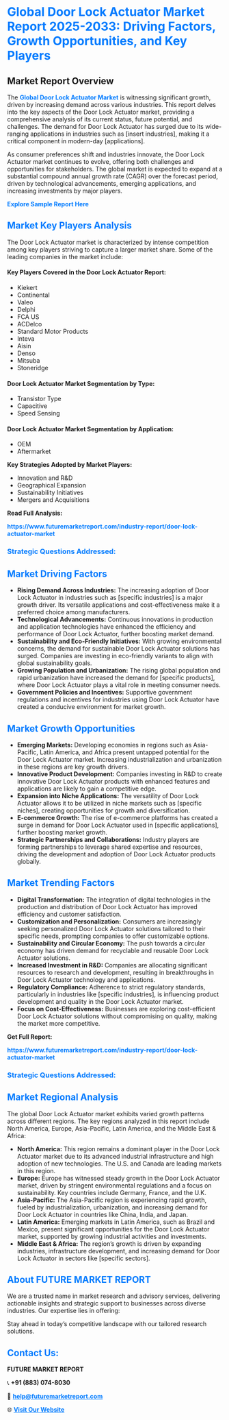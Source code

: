 <h1 style="color: #007BFF;">Global Door Lock Actuator Market Report 2025-2033: Driving Factors, Growth Opportunities, and Key Players</h1>

<section id="overview">
<h2>Market Report Overview</h2>
<p>The <a href="https://www.futuremarketreport.com/industry-report/door-lock-actuator-market" style="color: #007BFF; text-decoration: none;"><strong>Global Door Lock Actuator Market</strong></a> is witnessing significant growth, driven by increasing demand across various industries. This report delves into the key aspects of the Door Lock Actuator market, providing a comprehensive analysis of its current status, future potential, and challenges. The demand for Door Lock Actuator has surged due to its wide-ranging applications in industries such as [insert industries], making it a critical component in modern-day [applications].</p>
<p>As consumer preferences shift and industries innovate, the Door Lock Actuator market continues to evolve, offering both challenges and opportunities for stakeholders. The global market is expected to expand at a substantial compound annual growth rate (CAGR) over the forecast period, driven by technological advancements, emerging applications, and increasing investments by major players.</p>
</section>

<section id="overview">
<p><a href="https://www.futuremarketreport.com/request-sample/reportId=83574" style="color: #007BFF; text-decoration: none;"><strong>Explore Sample Report Here</strong></a></p>
</section>

<section id="key-players">
<h2 style="color: #007BFF;">Market Key Players Analysis</h2>
<p>The Door Lock Actuator market is characterized by intense competition among key players striving to capture a larger market share. Some of the leading companies in the market include:</p>
<h4>Key Players Covered in the Door Lock Actuator Report:</h4>
<ul><li>Kiekert</li><li>Continental</li><li>Valeo</li><li>Delphi</li><li>FCA US</li><li>ACDelco</li><li>Standard Motor Products</li><li>Inteva</li><li>Aisin</li><li>Denso</li><li>Mitsuba</li><li>Stoneridge</li></ul>
<h4>Door Lock Actuator Market Segmentation by Type:</h4>
<ul><li>Transistor Type</li><li>Capacitive</li><li>Speed Sensing</li></ul>

<h4>Door Lock Actuator Market Segmentation by Application:</h4>
<ul><li>OEM</li><li>Aftermarket</li></ul>
<p><strong>Key Strategies Adopted by Market Players:</strong></p>
<ul>
<li>Innovation and R&D</li>
<li>Geographical Expansion</li>
<li>Sustainability Initiatives</li>
<li>Mergers and Acquisitions</li>
</ul>
</section>

<section>
<p><strong>Read Full Analysis: </strong></p><a href="https://www.futuremarketreport.com/industry-report/door-lock-actuator-market" style="color: #007BFF; text-decoration: none;"><strong>https://www.futuremarketreport.com/industry-report/door-lock-actuator-market</strong></a>
<h3 style="color: #007BFF;">Strategic Questions Addressed:</h3>
</section>

<section id="driving-factors">
<h2 style="color: #007BFF;">Market Driving Factors</h2>
<ul>
<li><strong>Rising Demand Across Industries:</strong> The increasing adoption of Door Lock Actuator in industries such as [specific industries] is a major growth driver. Its versatile applications and cost-effectiveness make it a preferred choice among manufacturers.</li>
<li><strong>Technological Advancements:</strong> Continuous innovations in production and application technologies have enhanced the efficiency and performance of Door Lock Actuator, further boosting market demand.</li>
<li><strong>Sustainability and Eco-Friendly Initiatives:</strong> With growing environmental concerns, the demand for sustainable Door Lock Actuator solutions has surged. Companies are investing in eco-friendly variants to align with global sustainability goals.</li>
<li><strong>Growing Population and Urbanization:</strong> The rising global population and rapid urbanization have increased the demand for [specific products], where Door Lock Actuator plays a vital role in meeting consumer needs.</li>
<li><strong>Government Policies and Incentives:</strong> Supportive government regulations and incentives for industries using Door Lock Actuator have created a conducive environment for market growth.</li>
</ul>
</section>

<section id="growth-opportunities">
<h2 style="color: #007BFF;">Market Growth Opportunities</h2>
<ul>
<li><strong>Emerging Markets:</strong> Developing economies in regions such as Asia-Pacific, Latin America, and Africa present untapped potential for the Door Lock Actuator market. Increasing industrialization and urbanization in these regions are key growth drivers.</li>
<li><strong>Innovative Product Development:</strong> Companies investing in R&D to create innovative Door Lock Actuator products with enhanced features and applications are likely to gain a competitive edge.</li>
<li><strong>Expansion into Niche Applications:</strong> The versatility of Door Lock Actuator allows it to be utilized in niche markets such as [specific niches], creating opportunities for growth and diversification.</li>
<li><strong>E-commerce Growth:</strong> The rise of e-commerce platforms has created a surge in demand for Door Lock Actuator used in [specific applications], further boosting market growth.</li>
<li><strong>Strategic Partnerships and Collaborations:</strong> Industry players are forming partnerships to leverage shared expertise and resources, driving the development and adoption of Door Lock Actuator products globally.</li>
</ul>
</section>

<section id="trending-factors">
<h2 style="color: #007BFF;">Market Trending Factors</h2>
<ul>
<li><strong>Digital Transformation:</strong> The integration of digital technologies in the production and distribution of Door Lock Actuator has improved efficiency and customer satisfaction.</li>
<li><strong>Customization and Personalization:</strong> Consumers are increasingly seeking personalized Door Lock Actuator solutions tailored to their specific needs, prompting companies to offer customizable options.</li>
<li><strong>Sustainability and Circular Economy:</strong> The push towards a circular economy has driven demand for recyclable and reusable Door Lock Actuator solutions.</li>
<li><strong>Increased Investment in R&D:</strong> Companies are allocating significant resources to research and development, resulting in breakthroughs in Door Lock Actuator technology and applications.</li>
<li><strong>Regulatory Compliance:</strong> Adherence to strict regulatory standards, particularly in industries like [specific industries], is influencing product development and quality in the Door Lock Actuator market.</li>
<li><strong>Focus on Cost-Effectiveness:</strong> Businesses are exploring cost-efficient Door Lock Actuator solutions without compromising on quality, making the market more competitive.</li>
</ul>
</section>

<section>
<p><strong>Get Full Report: </strong></p><a href="https://www.futuremarketreport.com/industry-report/door-lock-actuator-market" style="color: #007BFF; text-decoration: none;"><strong>https://www.futuremarketreport.com/industry-report/door-lock-actuator-market</strong></a>
<h3 style="color: #007BFF;">Strategic Questions Addressed:</h3>
</section>


<section id="regional-analysis">
<h2 style="color: #007BFF;">Market Regional Analysis</h2>
<p>The global Door Lock Actuator market exhibits varied growth patterns across different regions. The key regions analyzed in this report include North America, Europe, Asia-Pacific, Latin America, and the Middle East & Africa:</p>
<ul>
<li><strong>North America:</strong> This region remains a dominant player in the Door Lock Actuator market due to its advanced industrial infrastructure and high adoption of new technologies. The U.S. and Canada are leading markets in this region.</li>
<li><strong>Europe:</strong> Europe has witnessed steady growth in the Door Lock Actuator market, driven by stringent environmental regulations and a focus on sustainability. Key countries include Germany, France, and the U.K.</li>
<li><strong>Asia-Pacific:</strong> The Asia-Pacific region is experiencing rapid growth, fueled by industrialization, urbanization, and increasing demand for Door Lock Actuator in countries like China, India, and Japan.</li>
<li><strong>Latin America:</strong> Emerging markets in Latin America, such as Brazil and Mexico, present significant opportunities for the Door Lock Actuator market, supported by growing industrial activities and investments.</li>
<li><strong>Middle East & Africa:</strong> The region’s growth is driven by expanding industries, infrastructure development, and increasing demand for Door Lock Actuator in sectors like [specific sectors].</li>
</ul>
</section>

<footer>
<h2 style="color: #007BFF;">About FUTURE MARKET REPORT</h2>
<p>We are a trusted name in market research and advisory services, delivering actionable insights and strategic support to businesses across diverse industries. Our expertise lies in offering:</p>

<p>Stay ahead in today’s competitive landscape with our tailored research solutions.</p>

<h2 style="color: #007BFF;">Contact Us:</h2>
<p><strong>FUTURE MARKET REPORT</strong></p>
<p>📞 <strong>+91 (883) 074-8030</strong></p>
<p>📧 <strong><a href="mailto:help@futuremarketreport.com" style="color: #007BFF;">help@futuremarketreport.com</a></strong></p>
<p>🌐 <strong><a href="https://www.futuremarketreport.com/" style="color: #007BFF;">Visit Our Website</a></strong></p>
</footer>